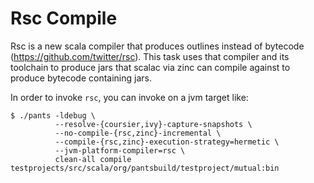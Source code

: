 Rsc Compile
===========

Rsc is a new scala compiler that produces outlines instead of bytecode (https://github.com/twitter/rsc). This task uses that compiler and its toolchain to produce jars that scalac via zinc can compile against to produce bytecode containing jars.

In order to invoke `rsc`, you can invoke on a jvm target like:

    $ ./pants -ldebug \
              --resolve-{coursier,ivy}-capture-snapshots \
              --no-compile-{rsc,zinc}-incremental \
              --compile-{rsc,zinc}-execution-strategy=hermetic \
              --jvm-platform-compiler=rsc \
              clean-all compile testprojects/src/scala/org/pantsbuild/testproject/mutual:bin
